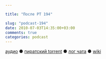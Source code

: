 ```yaml
---

title: "После РТ 194"

slug: "podcast-194"
date: 2010-07-03T14:35:00+03:00
comments: true
categories: podcast
---
```

[аудио](http://cdn.radio-t.com/rt194post.mp3) ● [пиратский torrent](http://pirates.radio-t.com/torrents/rt194post.mp3.torrent) ● [лог чата](http://chat.radio-t.com/logs/radio-t-194.html) ● [wiki](http://wiki.radio-t.com/%D0%9F%D0%BE%D1%81%D0%BB%D0%B5_%D0%A0%D0%A2_194)<audio src="http://cdn.radio-t.com/rt194post.mp3" preload="none">
